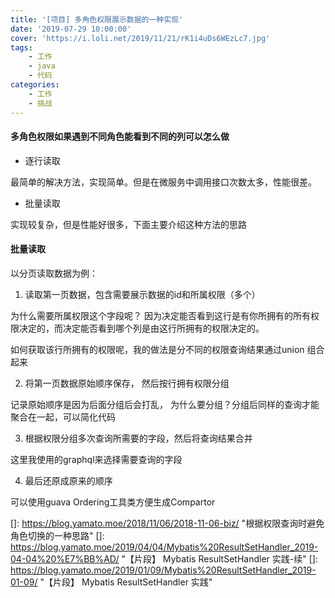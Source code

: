 ```yaml
---
title: '[项目] 多角色权限展示数据的一种实现'
date: '2019-07-29 10:00:00'
cover: 'https://i.loli.net/2019/11/21/rK1i4uDs6WEzLc7.jpg'
tags:
    - 工作
    - java
    - 代码
categories:
    - 工作
    - 挑战
---
```


#### 多角色权限如果遇到不同角色能看到不同的列可以怎么做

- 逐行读取

最简单的解决方法，实现简单。但是在微服务中调用接口次数太多，性能很差。

- 批量读取

实现较复杂，但是性能好很多，下面主要介绍这种方法的思路



#### 批量读取

以分页读取数据为例：

1. 读取第一页数据，包含需要展示数据的id和所属权限（多个）

为什么需要所属权限这个字段呢？ 因为决定能否看到这行是有你所拥有的所有权限决定的，而决定能否看到哪个列是由这行所拥有的权限决定的。

如何获取该行所拥有的权限呢，我的做法是分不同的权限查询结果通过union 组合起来

2. 将第一页数据原始顺序保存， 然后按行拥有权限分组

记录原始顺序是因为后面分组后会打乱， 为什么要分组？分组后同样的查询才能聚合在一起，可以简化代码

3. 根据权限分组多次查询所需要的字段，然后将查询结果合并

这里我使用的graphql来选择需要查询的字段

4. 最后还原成原来的顺序

可以使用guava Ordering工具类方便生成Compartor





[]: https://blog.yamato.moe/2018/11/06/2018-11-06-biz/	"根据权限查询时避免角色切换的一种思路"
[]: https://blog.yamato.moe/2019/04/04/Mybatis%20ResultSetHandler_2019-04-04%20%E7%BB%AD/	"【片段】 Mybatis ResultSetHandler 实践-续"
[]: https://blog.yamato.moe/2019/01/09/Mybatis%20ResultSetHandler_2019-01-09/	"【片段】 Mybatis ResultSetHandler 实践"